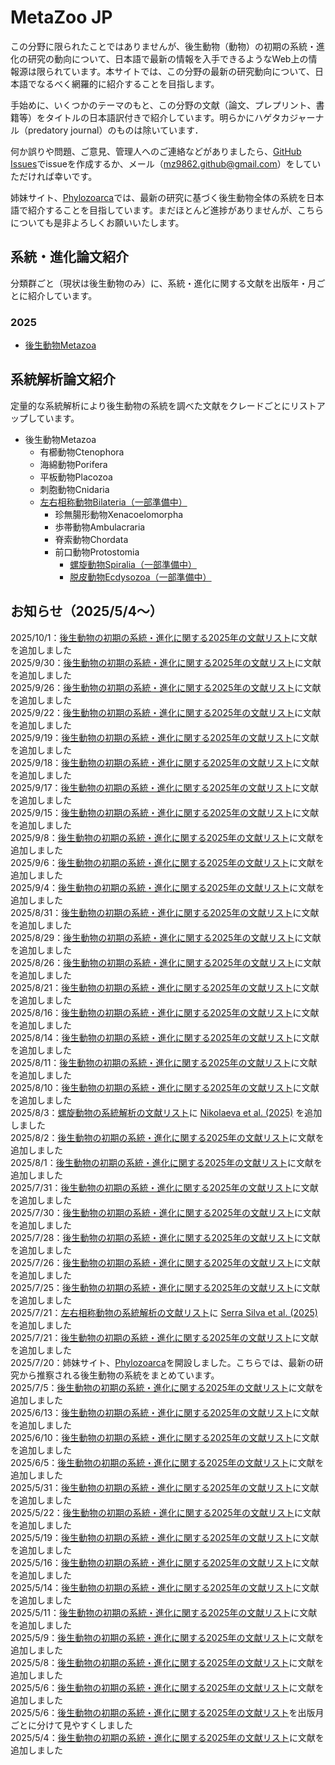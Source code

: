 # MetaZoo JP
この分野に限られたことではありませんが、後生動物（動物）の初期の系統・進化の研究の動向について、日本語で最新の情報を入手できるようなWeb上の情報源は限られています。本サイトでは、この分野の最新の研究動向について、日本語でなるべく網羅的に紹介することを目指します。

手始めに、いくつかのテーマのもと、この分野の文献（論文、プレプリント、書籍等）をタイトルの日本語訳付きで紹介しています。明らかにハゲタカジャーナル（predatory journal）のものは除いています．

何か誤りや問題、ご意見、管理人へのご連絡などがありましたら、[GitHub Issues](https://github.com/MZ9862/metazoo-jp/issues)でissueを作成するか、メール（<mz9862.github@gmail.com>）をしていただければ幸いです。

姉妹サイト、[Phylozoarca](https://mz9862.github.io/phylozoarca/)では、最新の研究に基づく後生動物全体の系統を日本語で紹介することを目指しています。まだほとんど進捗がありませんが、こちらについても是非よろしくお願いいたします。

## 系統・進化論文紹介
分類群ごと（現状は後生動物のみ）に、系統・進化に関する文献を出版年・月ごとに紹介しています。

### 2025
- [後生動物Metazoa](papers/2025-metazoa.md)

## 系統解析論文紹介
定量的な系統解析により後生動物の系統を調べた文献をクレードごとにリストアップしています。
- 後生動物Metazoa
  - 有櫛動物Ctenophora
  - 海綿動物Porifera
  - 平板動物Placozoa
  - 刺胞動物Cnidaria
  - [左右相称動物Bilateria（一部準備中）](phylogenetic-analyses-papers/bilateria.md)
    - 珍無腸形動物Xenacoelomorpha
    - 歩帯動物Ambulacraria
    - 脊索動物Chordata
    - 前口動物Protostomia
      - [螺旋動物Spiralia（一部準備中）](phylogenetic-analyses-papers/spiralia.md)  
      - [脱皮動物Ecdysozoa（一部準備中）](phylogenetic-analyses-papers/ecdysozoa.md)

## お知らせ（2025/5/4～）
2025/10/1：[後生動物の初期の系統・進化に関する2025年の文献リスト](papers/2025-metazoa.md)に文献を追加しました  
2025/9/30：[後生動物の初期の系統・進化に関する2025年の文献リスト](papers/2025-metazoa.md)に文献を追加しました  
2025/9/26：[後生動物の初期の系統・進化に関する2025年の文献リスト](papers/2025-metazoa.md)に文献を追加しました  
2025/9/22：[後生動物の初期の系統・進化に関する2025年の文献リスト](papers/2025-metazoa.md)に文献を追加しました  
2025/9/19：[後生動物の初期の系統・進化に関する2025年の文献リスト](papers/2025-metazoa.md)に文献を追加しました  
2025/9/18：[後生動物の初期の系統・進化に関する2025年の文献リスト](papers/2025-metazoa.md)に文献を追加しました  
2025/9/17：[後生動物の初期の系統・進化に関する2025年の文献リスト](papers/2025-metazoa.md)に文献を追加しました  
2025/9/15：[後生動物の初期の系統・進化に関する2025年の文献リスト](papers/2025-metazoa.md)に文献を追加しました  
2025/9/8：[後生動物の初期の系統・進化に関する2025年の文献リスト](papers/2025-metazoa.md)に文献を追加しました  
2025/9/6：[後生動物の初期の系統・進化に関する2025年の文献リスト](papers/2025-metazoa.md)に文献を追加しました  
2025/9/4：[後生動物の初期の系統・進化に関する2025年の文献リスト](papers/2025-metazoa.md)に文献を追加しました  
2025/8/31：[後生動物の初期の系統・進化に関する2025年の文献リスト](papers/2025-metazoa.md)に文献を追加しました  
2025/8/29：[後生動物の初期の系統・進化に関する2025年の文献リスト](papers/2025-metazoa.md)に文献を追加しました  
2025/8/26：[後生動物の初期の系統・進化に関する2025年の文献リスト](papers/2025-metazoa.md)に文献を追加しました  
2025/8/21：[後生動物の初期の系統・進化に関する2025年の文献リスト](papers/2025-metazoa.md)に文献を追加しました  
2025/8/16：[後生動物の初期の系統・進化に関する2025年の文献リスト](papers/2025-metazoa.md)に文献を追加しました  
2025/8/14：[後生動物の初期の系統・進化に関する2025年の文献リスト](papers/2025-metazoa.md)に文献を追加しました  
2025/8/11：[後生動物の初期の系統・進化に関する2025年の文献リスト](papers/2025-metazoa.md)に文献を追加しました  
2025/8/10：[後生動物の初期の系統・進化に関する2025年の文献リスト](papers/2025-metazoa.md)に文献を追加しました  
2025/8/3：[螺旋動物の系統解析の文献リスト](phylogenetic-analyses-papers/spiralia.md)に [Nikolaeva et al. (2025)](https://doi.org/10.3390/ijms26135983) を追加しました  
2025/8/2：[後生動物の初期の系統・進化に関する2025年の文献リスト](papers/2025-metazoa.md)に文献を追加しました  
2025/8/1：[後生動物の初期の系統・進化に関する2025年の文献リスト](papers/2025-metazoa.md)に文献を追加しました  
2025/7/31：[後生動物の初期の系統・進化に関する2025年の文献リスト](papers/2025-metazoa.md)に文献を追加しました  
2025/7/30：[後生動物の初期の系統・進化に関する2025年の文献リスト](papers/2025-metazoa.md)に文献を追加しました  
2025/7/28：[後生動物の初期の系統・進化に関する2025年の文献リスト](papers/2025-metazoa.md)に文献を追加しました  
2025/7/26：[後生動物の初期の系統・進化に関する2025年の文献リスト](papers/2025-metazoa.md)に文献を追加しました  
2025/7/25：[後生動物の初期の系統・進化に関する2025年の文献リスト](papers/2025-metazoa.md)に文献を追加しました  
2025/7/21：[左右相称動物の系統解析の文献リスト](phylogenetic-analyses-papers/bilateria.md)に [Serra Silva et al. (2025)](https://doi.org/10.1016/j.cub.2025.06.045) を追加しました  
2025/7/21：[後生動物の初期の系統・進化に関する2025年の文献リスト](papers/2025-metazoa.md)に文献を追加しました  
2025/7/20：姉妹サイト、[Phylozoarca](https://mz9862.github.io/phylozoarca/)を開設しました。こちらでは、最新の研究から推察される後生動物の系統をまとめています。  
2025/7/5：[後生動物の初期の系統・進化に関する2025年の文献リスト](papers/2025-metazoa.md)に文献を追加しました  
2025/6/13：[後生動物の初期の系統・進化に関する2025年の文献リスト](papers/2025-metazoa.md)に文献を追加しました  
2025/6/10：[後生動物の初期の系統・進化に関する2025年の文献リスト](papers/2025-metazoa.md)に文献を追加しました  
2025/6/5：[後生動物の初期の系統・進化に関する2025年の文献リスト](papers/2025-metazoa.md)に文献を追加しました  
2025/5/31：[後生動物の初期の系統・進化に関する2025年の文献リスト](papers/2025-metazoa.md)に文献を追加しました  
2025/5/22：[後生動物の初期の系統・進化に関する2025年の文献リスト](papers/2025-metazoa.md)に文献を追加しました  
2025/5/19：[後生動物の初期の系統・進化に関する2025年の文献リスト](papers/2025-metazoa.md)に文献を追加しました  
2025/5/16：[後生動物の初期の系統・進化に関する2025年の文献リスト](papers/2025-metazoa.md)に文献を追加しました  
2025/5/14：[後生動物の初期の系統・進化に関する2025年の文献リスト](papers/2025-metazoa.md)に文献を追加しました  
2025/5/11：[後生動物の初期の系統・進化に関する2025年の文献リスト](papers/2025-metazoa.md)に文献を追加しました  
2025/5/9：[後生動物の初期の系統・進化に関する2025年の文献リスト](papers/2025-metazoa.md)に文献を追加しました  
2025/5/8：[後生動物の初期の系統・進化に関する2025年の文献リスト](papers/2025-metazoa.md)に文献を追加しました  
2025/5/6：[後生動物の初期の系統・進化に関する2025年の文献リスト](papers/2025-metazoa.md)に文献を追加しました  
2025/5/6：[後生動物の初期の系統・進化に関する2025年の文献リスト](papers/2025-metazoa.md)を出版月ごとに分けて見やすくしました  
2025/5/4：[後生動物の初期の系統・進化に関する2025年の文献リスト](papers/2025-metazoa.md)に文献を追加しました

